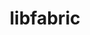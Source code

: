 ---
title: "libfabric"
layout: cache
categories: [package, develop-2024-03-03]
meta: {"versions": ["1.20.1"], "compilers": ["cce@=15.0.1", "gcc@=10.3.0", "gcc@=11.1.0", "gcc@=11.4.0", "gcc@=12.3.0", "gcc@=7.3.1", "gcc@=7.5.0", "gcc@=9.4.0", "oneapi@=2024.0.0"], "oss": ["amzn2", "rhel8", "sle_hpc15", "ubuntu18.04", "ubuntu20.04", "ubuntu22.04"], "platforms": ["linux"], "targets": ["aarch64", "neoverse_n1", "neoverse_v1", "neoverse_v2", "ppc64le", "x86_64_v3", "x86_64_v4", "zen4"], "stacks": ["aws-isc", "aws-isc-aarch64", "build_systems", "data-vis-sdk", "e4s", "e4s-cray-rhel", "e4s-cray-sles", "e4s-neoverse-v2", "e4s-neoverse_v1", "e4s-oneapi", "e4s-power", "e4s-rocm-external", "root", "tutorial"], "num_specs": 17, "num_specs_by_stack": {"aws-isc-aarch64": 4, "root": 17, "aws-isc": 2, "e4s-cray-rhel": 1, "e4s-cray-sles": 1, "e4s-power": 1, "build_systems": 1, "data-vis-sdk": 1, "e4s-neoverse_v1": 1, "e4s-neoverse-v2": 1, "e4s-rocm-external": 1, "tutorial": 2, "e4s": 1, "e4s-oneapi": 1}}
spec_details: [{"hash": "hn373mg6yroxouaunpblmn2nei3pzil3", "compiler": "gcc@=7.3.1", "versions": ["1.20.1"], "os": "amzn2", "platform": "linux", "target": "aarch64", "variants": ["build_system=autotools", "~debug", "fabrics=efa,mrail,rxd,rxm,shm,sockets,tcp,udp,verbs", "~kdreg", "~uring"], "stacks": ["aws-isc-aarch64", "root"], "size": "-", "tarball": "https://binaries.spack.io/releases/develop-2024-03-03/build_cache/linux-amzn2-aarch64/gcc-7.3.1/libfabric-1.20.1/linux-amzn2-aarch64-gcc-7.3.1-libfabric-1.20.1-hn373mg6yroxouaunpblmn2nei3pzil3.spack"}, {"hash": "rxwnffcqnklnyrrrqfvs4iycwdlxo4uy", "compiler": "gcc@=7.3.1", "versions": ["1.20.1"], "os": "amzn2", "platform": "linux", "target": "aarch64", "variants": ["build_system=autotools", "~debug", "fabrics=efa,mrail,rxd,rxm,shm,sockets,tcp,udp,verbs", "~kdreg", "~uring"], "stacks": ["aws-isc-aarch64", "root"], "size": "-", "tarball": "https://binaries.spack.io/releases/develop-2024-03-03/build_cache/linux-amzn2-aarch64/gcc-7.3.1/libfabric-1.20.1/linux-amzn2-aarch64-gcc-7.3.1-libfabric-1.20.1-rxwnffcqnklnyrrrqfvs4iycwdlxo4uy.spack"}, {"hash": "4ok7dd2fuujtgi3lt2dfbfjqmth3ev26", "compiler": "gcc@=7.3.1", "versions": ["1.20.1"], "os": "amzn2", "platform": "linux", "target": "neoverse_n1", "variants": ["build_system=autotools", "~debug", "fabrics=efa,mrail,rxd,rxm,shm,sockets,tcp,udp,verbs", "~kdreg", "~uring"], "stacks": ["aws-isc-aarch64", "root"], "size": "-", "tarball": "https://binaries.spack.io/releases/develop-2024-03-03/build_cache/linux-amzn2-neoverse_n1/gcc-7.3.1/libfabric-1.20.1/linux-amzn2-neoverse_n1-gcc-7.3.1-libfabric-1.20.1-4ok7dd2fuujtgi3lt2dfbfjqmth3ev26.spack"}, {"hash": "6h4atmcjkhwzgjhfjk3veej3adhg3dyy", "compiler": "gcc@=7.3.1", "versions": ["1.20.1"], "os": "amzn2", "platform": "linux", "target": "neoverse_n1", "variants": ["build_system=autotools", "~debug", "fabrics=efa,mrail,rxd,rxm,shm,sockets,tcp,udp,verbs", "~kdreg", "~uring"], "stacks": ["aws-isc-aarch64", "root"], "size": "-", "tarball": "https://binaries.spack.io/releases/develop-2024-03-03/build_cache/linux-amzn2-neoverse_n1/gcc-7.3.1/libfabric-1.20.1/linux-amzn2-neoverse_n1-gcc-7.3.1-libfabric-1.20.1-6h4atmcjkhwzgjhfjk3veej3adhg3dyy.spack"}, {"hash": "p2l4zsni2b5mcjz5dlngxnvz4oxpbxsh", "compiler": "gcc@=7.3.1", "versions": ["1.20.1"], "os": "amzn2", "platform": "linux", "target": "x86_64_v3", "variants": ["build_system=autotools", "~debug", "fabrics=efa,mrail,rxd,rxm,shm,sockets,tcp,udp,verbs", "~kdreg", "~uring"], "stacks": ["aws-isc", "root"], "size": "-", "tarball": "https://binaries.spack.io/releases/develop-2024-03-03/build_cache/linux-amzn2-x86_64_v3/gcc-7.3.1/libfabric-1.20.1/linux-amzn2-x86_64_v3-gcc-7.3.1-libfabric-1.20.1-p2l4zsni2b5mcjz5dlngxnvz4oxpbxsh.spack"}, {"hash": "dfmxg5drsscufyeloeks4ymqcg6zfjg2", "compiler": "gcc@=7.3.1", "versions": ["1.20.1"], "os": "amzn2", "platform": "linux", "target": "x86_64_v3", "variants": ["build_system=autotools", "~debug", "fabrics=efa,mrail,rxd,rxm,shm,sockets,tcp,udp,verbs", "~kdreg", "~uring"], "stacks": ["aws-isc", "root"], "size": "-", "tarball": "https://binaries.spack.io/releases/develop-2024-03-03/build_cache/linux-amzn2-x86_64_v3/gcc-7.3.1/libfabric-1.20.1/linux-amzn2-x86_64_v3-gcc-7.3.1-libfabric-1.20.1-dfmxg5drsscufyeloeks4ymqcg6zfjg2.spack"}, {"hash": "4f5ovdofukp2tmo6nhfcte7wiuh2aou3", "compiler": "cce@=15.0.1", "versions": ["1.20.1"], "os": "rhel8", "platform": "linux", "target": "zen4", "variants": ["build_system=autotools", "~debug", "fabrics=rxm,sockets,tcp,udp", "~kdreg", "~uring"], "stacks": ["root", "e4s-cray-rhel"], "size": "-", "tarball": "https://binaries.spack.io/releases/develop-2024-03-03/build_cache/linux-rhel8-zen4/cce-15.0.1/libfabric-1.20.1/linux-rhel8-zen4-cce-15.0.1-libfabric-1.20.1-4f5ovdofukp2tmo6nhfcte7wiuh2aou3.spack"}, {"hash": "ohfcrjul5pt4tts633w7v75il6yubzan", "compiler": "gcc@=10.3.0", "versions": ["1.20.1"], "os": "sle_hpc15", "platform": "linux", "target": "x86_64_v4", "variants": ["build_system=autotools", "~debug", "fabrics=rxm,sockets,tcp,udp", "~kdreg", "~uring"], "stacks": ["root", "e4s-cray-sles"], "size": "-", "tarball": "https://binaries.spack.io/releases/develop-2024-03-03/build_cache/linux-sle_hpc15-x86_64_v4/gcc-10.3.0/libfabric-1.20.1/linux-sle_hpc15-x86_64_v4-gcc-10.3.0-libfabric-1.20.1-ohfcrjul5pt4tts633w7v75il6yubzan.spack"}, {"hash": "yrkntzhli74dgdxdvifhee5xdyxhx6dr", "compiler": "gcc@=9.4.0", "versions": ["1.20.1"], "os": "ubuntu20.04", "platform": "linux", "target": "ppc64le", "variants": ["build_system=autotools", "~debug", "fabrics=rxm,sockets,tcp,udp", "~kdreg", "~uring"], "stacks": ["root", "e4s-power"], "size": "-", "tarball": "https://binaries.spack.io/releases/develop-2024-03-03/build_cache/linux-ubuntu20.04-ppc64le/gcc-9.4.0/libfabric-1.20.1/linux-ubuntu20.04-ppc64le-gcc-9.4.0-libfabric-1.20.1-yrkntzhli74dgdxdvifhee5xdyxhx6dr.spack"}, {"hash": "2bhj3k7az32ojrv3wy7eue7brsplbcmy", "compiler": "gcc@=7.5.0", "versions": ["1.20.1"], "os": "ubuntu18.04", "platform": "linux", "target": "x86_64_v3", "variants": ["build_system=autotools", "~debug", "fabrics=sockets,tcp,udp", "~kdreg", "~uring"], "stacks": ["root", "build_systems"], "size": "-", "tarball": "https://binaries.spack.io/releases/develop-2024-03-03/build_cache/linux-ubuntu18.04-x86_64_v3/gcc-7.5.0/libfabric-1.20.1/linux-ubuntu18.04-x86_64_v3-gcc-7.5.0-libfabric-1.20.1-2bhj3k7az32ojrv3wy7eue7brsplbcmy.spack"}, {"hash": "jbphik2tmsne4hbyxwxohzf3yb5egwwb", "compiler": "gcc@=11.1.0", "versions": ["1.20.1"], "os": "ubuntu20.04", "platform": "linux", "target": "x86_64_v3", "variants": ["build_system=autotools", "~debug", "fabrics=rxm,sockets,tcp,udp", "~kdreg", "~uring"], "stacks": ["root", "data-vis-sdk"], "size": "-", "tarball": "https://binaries.spack.io/releases/develop-2024-03-03/build_cache/linux-ubuntu20.04-x86_64_v3/gcc-11.1.0/libfabric-1.20.1/linux-ubuntu20.04-x86_64_v3-gcc-11.1.0-libfabric-1.20.1-jbphik2tmsne4hbyxwxohzf3yb5egwwb.spack"}, {"hash": "mnkbunbrjwh7wmaynuy6h6sq2jwnyvdo", "compiler": "gcc@=11.4.0", "versions": ["1.20.1"], "os": "ubuntu22.04", "platform": "linux", "target": "neoverse_v1", "variants": ["build_system=autotools", "~debug", "fabrics=rxm,sockets,tcp,udp", "~kdreg", "~uring"], "stacks": ["root", "e4s-neoverse_v1"], "size": "-", "tarball": "https://binaries.spack.io/releases/develop-2024-03-03/build_cache/linux-ubuntu22.04-neoverse_v1/gcc-11.4.0/libfabric-1.20.1/linux-ubuntu22.04-neoverse_v1-gcc-11.4.0-libfabric-1.20.1-mnkbunbrjwh7wmaynuy6h6sq2jwnyvdo.spack"}, {"hash": "3oiwe7z3tye55a6ifh6ikk6gv474le6y", "compiler": "gcc@=11.4.0", "versions": ["1.20.1"], "os": "ubuntu22.04", "platform": "linux", "target": "neoverse_v2", "variants": ["build_system=autotools", "~debug", "fabrics=rxm,sockets,tcp,udp", "~kdreg", "~uring"], "stacks": ["root", "e4s-neoverse-v2"], "size": "-", "tarball": "https://binaries.spack.io/releases/develop-2024-03-03/build_cache/linux-ubuntu22.04-neoverse_v2/gcc-11.4.0/libfabric-1.20.1/linux-ubuntu22.04-neoverse_v2-gcc-11.4.0-libfabric-1.20.1-3oiwe7z3tye55a6ifh6ikk6gv474le6y.spack"}, {"hash": "7gtdw7z4c5ou5zrpns47lxaclnkgqjc7", "compiler": "gcc@=11.4.0", "versions": ["1.20.1"], "os": "ubuntu22.04", "platform": "linux", "target": "x86_64_v3", "variants": ["build_system=autotools", "~debug", "fabrics=sockets,tcp,udp", "~kdreg", "~uring"], "stacks": ["e4s-rocm-external", "root", "tutorial"], "size": "-", "tarball": "https://binaries.spack.io/releases/develop-2024-03-03/build_cache/linux-ubuntu22.04-x86_64_v3/gcc-11.4.0/libfabric-1.20.1/linux-ubuntu22.04-x86_64_v3-gcc-11.4.0-libfabric-1.20.1-7gtdw7z4c5ou5zrpns47lxaclnkgqjc7.spack"}, {"hash": "qbe2tgh5xirmgotquxgbf3ybwuxiracy", "compiler": "gcc@=11.4.0", "versions": ["1.20.1"], "os": "ubuntu22.04", "platform": "linux", "target": "x86_64_v3", "variants": ["build_system=autotools", "~debug", "fabrics=rxm,sockets,tcp,udp", "~kdreg", "~uring"], "stacks": ["root", "e4s"], "size": "-", "tarball": "https://binaries.spack.io/releases/develop-2024-03-03/build_cache/linux-ubuntu22.04-x86_64_v3/gcc-11.4.0/libfabric-1.20.1/linux-ubuntu22.04-x86_64_v3-gcc-11.4.0-libfabric-1.20.1-qbe2tgh5xirmgotquxgbf3ybwuxiracy.spack"}, {"hash": "srstw6uuuyyxdhx5nulyuaiqhmk3pil6", "compiler": "oneapi@=2024.0.0", "versions": ["1.20.1"], "os": "ubuntu22.04", "platform": "linux", "target": "x86_64_v3", "variants": ["build_system=autotools", "~debug", "fabrics=rxm,sockets,tcp,udp", "~kdreg", "~uring"], "stacks": ["root", "e4s-oneapi"], "size": "-", "tarball": "https://binaries.spack.io/releases/develop-2024-03-03/build_cache/linux-ubuntu22.04-x86_64_v3/oneapi-2024.0.0/libfabric-1.20.1/linux-ubuntu22.04-x86_64_v3-oneapi-2024.0.0-libfabric-1.20.1-srstw6uuuyyxdhx5nulyuaiqhmk3pil6.spack"}, {"hash": "toynafxcz6ffpb2engwecla2lvewg2xm", "compiler": "gcc@=12.3.0", "versions": ["1.20.1"], "os": "ubuntu22.04", "platform": "linux", "target": "x86_64_v3", "variants": ["build_system=autotools", "~debug", "fabrics=sockets,tcp,udp", "~kdreg", "~uring"], "stacks": ["root", "tutorial"], "size": "-", "tarball": "https://binaries.spack.io/releases/develop-2024-03-03/build_cache/linux-ubuntu22.04-x86_64_v3/gcc-12.3.0/libfabric-1.20.1/linux-ubuntu22.04-x86_64_v3-gcc-12.3.0-libfabric-1.20.1-toynafxcz6ffpb2engwecla2lvewg2xm.spack"}]
---